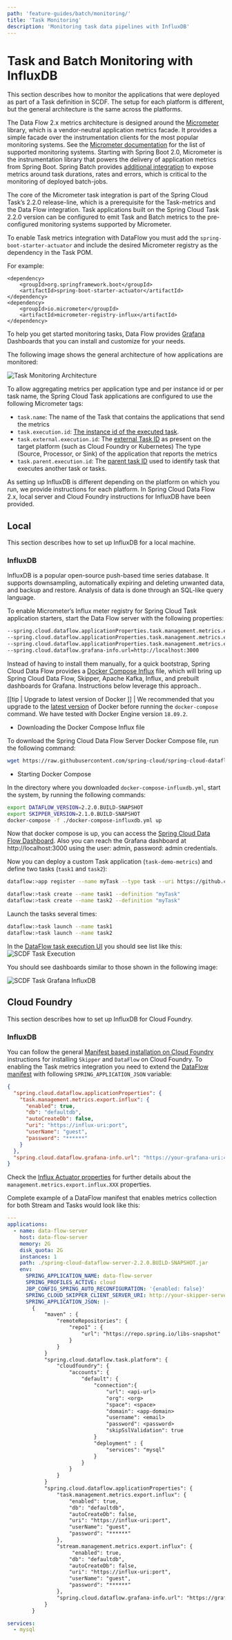 ```yaml
---
path: 'feature-guides/batch/monitoring/'
title: 'Task Monitoring'
description: 'Monitoring task data pipelines with InfluxDB'
---
```


# Task and Batch Monitoring with InfluxDB

This section describes how to monitor the applications that were deployed as part of a Task definition in SCDF. The setup for each platform is different, but the general architecture is the same across the platforms.

The Data Flow 2.x metrics architecture is designed around the [Micrometer](https://micrometer.io/) library, which is a vendor-neutral application metrics facade. It provides a simple facade over the instrumentation clients for the most popular monitoring systems. See the [Micrometer documentation](https://micrometer.io/docs) for the list of supported monitoring systems. Starting with Spring Boot 2.0, Micrometer is the instrumentation library that powers the delivery of application metrics from Spring Boot. Spring Batch provides [additional integration](https://docs.spring.io/spring-batch/4.2.x/reference/html/monitoring-and-metrics.html) to expose metrics around task durations, rates and errors, which is critical to the monitoring of deployed batch-jobs.

The core of the Micrometer task integration is part of the Spring Cloud Task’s 2.2.0 release-line, which is a prerequisite for the Task-metrics and the Data Flow integration.
Task applications built on the Spring Cloud Task 2.2.0 version can be configured to emit Task and Batch metrics to the pre-configured monitoring systems supported by Micrometer.

<!--NOTE-->

To enable Task metrics integration with DataFlow you must add the `spring-boot-starter-actuator` and include the desired Micrometer registry as the dependency in the Task POM.

<!--END_NOTE-->

For example:

```
<dependency>
    <groupId>org.springframework.boot</groupId>
    <artifactId>spring-boot-starter-actuator</artifactId>
</dependency>
<dependency>
    <groupId>io.micrometer</groupId>
    <artifactId>micrometer-registry-influx</artifactId>
</dependency>
```

To help you get started monitoring tasks, Data Flow provides [Grafana](https://grafana.com/) Dashboards that you can install and customize for your needs.

The following image shows the general architecture of how applications are monitored:

![Task Monitoring Architecture](images/task-metrics-architecture.png)

To allow aggregating metrics per application type and per instance id or per task name, the Spring Cloud Task applications are configured to use the following Micrometer tags:

- `task.name`: The name of the Task that contains the applications that send the metrics
- `task.execution.id`: [The instance id of the executed task](https://docs.spring.io/spring-cloud-task/docs/2.2.0.BUILD-SNAPSHOT/reference/#features-generated_task_id).
- `task.external.execution.id`: The [external Task ID](https://docs.spring.io/spring-cloud-task/docs/2.2.0.BUILD-SNAPSHOT/reference/#features-external_task_id) as present on the target platform (such as Cloud Foundry or Kubernetes) The type (Source, Processor, or Sink) of the application that reports the metrics
- `task.parent.execution.id`: The [parent task ID](https://docs.spring.io/spring-cloud-task/docs/2.2.0.BUILD-SNAPSHOT/reference/#features-parent_task_id) used to identify task that executes another task or tasks.

As setting up InfluxDB is different depending on the platform on which you run, we provide instructions for each platform. In Spring Cloud Data Flow 2.x, local server and Cloud Foundry instructions for InfluxDB have been provided.

## Local

This section describes how to set up InfluxDB for a local machine.

### InfluxDB

InfluxDB is a popular open-source push-based time series database. It supports downsampling, automatically expiring and deleting unwanted data, and backup and restore. Analysis of data is done through an SQL-like query language.

To enable Micrometer’s Influx meter registry for Spring Cloud Task application starters, start the Data Flow server with the following properties:

```bash
--spring.cloud.dataflow.applicationProperties.task.management.metrics.export.influx.enabled=true
--spring.cloud.dataflow.applicationProperties.task.management.metrics.export.influx.db=myinfluxdb
--spring.cloud.dataflow.applicationProperties.task.management.metrics.export.influx.uri=http://localhost:8086
--spring.cloud.dataflow.grafana-info.url=http://localhost:3000
```

Instead of having to install them manually, for a quick bootstrap, Spring Cloud Data Flow provides a [Docker Compose Influx](https://github.com/spring-cloud/spring-cloud-dataflow/blob/master/spring-cloud-dataflow-server/docker-compose-influxdb.yml) file, which will bring up Spring Cloud Data Flow, Skipper, Apache Kafka, Influx, and prebuilt dashboards for Grafana. Instructions below leverage this approach..

[[tip | Upgrade to latest version of Docker ]]
| We recommended that you upgrade to the [latest version](https://docs.docker.com/compose/install/) of Docker before running the `docker-compose` command. We have tested with Docker Engine version `18.09.2`.

- Downloading the Docker Compose Influx file

To download the Spring Cloud Data Flow Server Docker Compose file, run the following command:

```bash
wget https://raw.githubusercontent.com/spring-cloud/spring-cloud-dataflow/master/spring-cloud-dataflow-server/docker-compose-influxdb.yml
```

- Starting Docker Compose

In the directory where you downloaded `docker-compose-influxdb.yml`, start the system, by running the following commands:

```bash
export DATAFLOW_VERSION=2.2.0.BUILD-SNAPSHOT
export SKIPPER_VERSION=2.1.0.BUILD-SNAPSHOT
docker-compose -f ./docker-compose-influxdb.yml up
```

Now that docker compose is up, you can access the [Spring Cloud Data Flow Dashboard](http://localhost:9393/dashboard). Also you can reach the Grafana dashboard at http://localhost:3000 using the user: admin, password: admin credentials.

Now you can deploy a custom Task application (`task-demo-metrics`) and define two tasks (`task1` and `task2`):

```bash
dataflow:>app register --name myTask --type task --uri https://github.com/tzolov/task-demo-metrics/raw/master/apps/task-demo-metrics-0.0.1-SNAPSHOT.jar

dataflow:>task create --name task1 --definition "myTask"
dataflow:>task create --name task2 --definition "myTask"
```

Launch the tasks several times:

```bash
dataflow:>task launch --name task1
dataflow:>task launch --name task2
```

In the [DataFlow task execution UI](http://localhost:9393/dashboard/#/tasks/executions) you should see list like this:
![SCDF Task Execution](images/SCDF-metrics-task-execution-view.png)

You should see dashboards similar to those shown in the following image:

![SCDF Task Grafana InfluxDB](images/SCDF-metrics-grafana-task.png)

## Cloud Foundry

This section describes how to set up InfluxDB for Cloud Foundry.

### InfluxDB

You can follow the general [Manifest based installation on Cloud Foundry](%currentPath%/installation/cloudfoundry/cf-cli/#manifest-based-installation-on-cloud-foundry) instructions for installing `Skipper` and `DataFlow` on Cloud Foundry.
To enabling the Task metrics integration you need to extend the [DataFlow manifest](%currentPath%/installation/cloudfoundry/cf-cli/#installing-using-a-manifest) with following `SPRING_APPLICATION_JSON` variable:

```json
{
  "spring.cloud.dataflow.applicationProperties": {
    "task.management.metrics.export.influx": {
      "enabled": true,
      "db": "defaultdb",
      "autoCreateDb": false,
      "uri": "https://influx-uri:port",
      "userName": "guest",
      "password": "******"
    }
  },
  "spring.cloud.dataflow.grafana-info.url": "https://your-grafana-uri:443"
}
```

Check the [Influx Actuator properties](https://docs.spring.io/spring-boot/docs/2.2.0.M4/reference/html/#actuator-properties) for further details about the `management.metrics.export.influx.XXX` properties.

Complete example of a DataFlow manifest that enables metrics collection for both Stream and Tasks would look like this:

```yml
---
applications:
  - name: data-flow-server
    host: data-flow-server
    memory: 2G
    disk_quota: 2G
    instances: 1
    path: ./spring-cloud-dataflow-server-2.2.0.BUILD-SNAPSHOT.jar
    env:
      SPRING_APPLICATION_NAME: data-flow-server
      SPRING_PROFILES_ACTIVE: cloud
      JBP_CONFIG_SPRING_AUTO_RECONFIGURATION: '{enabled: false}'
      SPRING_CLOUD_SKIPPER_CLIENT_SERVER_URI: http://your-skipper-server-uri/api
      SPRING_APPLICATION_JSON: |-
        {   
            "maven" : {
                "remoteRepositories": {
                    "repo1" : {
                        "url": "https://repo.spring.io/libs-snapshot"
                    }
                }
            }
            "spring.cloud.dataflow.task.platform": {
                "cloudfoundry": {
                    "accounts": {
                        "default": {
                            "connection":{
                                "url": <api-url>
                                "org": <org>
                                "space": <space>
                                "domain": <app-domain>
                                "username": <email>
                                "password": <password>
                                "skipSslValidation": true
                            }
                            "deployment" : {
                                "services": "mysql"
                            }
                        }
                    }
                }
            }
            "spring.cloud.dataflow.applicationProperties": {
                "task.management.metrics.export.influx": {
                    "enabled": true,
                    "db": "defaultdb",
                    "autoCreateDb": false,
                    "uri": "https://influx-uri:port",
                    "userName": "guest",
                    "password": "******"
                },
                "stream.management.metrics.export.influx": {
                     "enabled": true,
                    "db": "defaultdb",
                    "autoCreateDb": false,
                    "uri": "https://influx-uri:port",
                    "userName": "guest",
                    "password": "******"
                }, 
                "spring.cloud.dataflow.grafana-info.url": "https://grafana-uri:port"
            }
        }

services:
  - mysql
```
